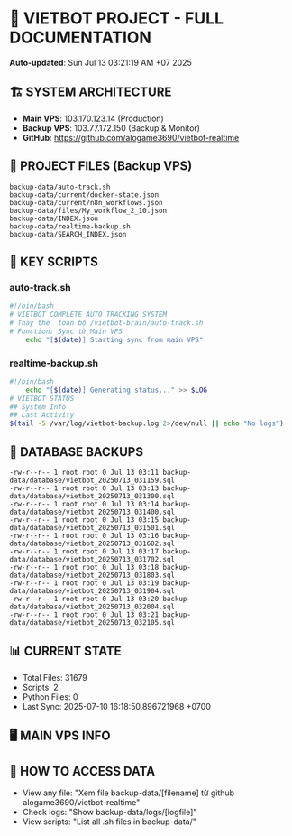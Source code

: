 # 🤖 VIETBOT PROJECT - FULL DOCUMENTATION
**Auto-updated**: Sun Jul 13 03:21:19 AM +07 2025

## 🏗️ SYSTEM ARCHITECTURE
- **Main VPS**: 103.170.123.14 (Production)
- **Backup VPS**: 103.77.172.150 (Backup & Monitor)
- **GitHub**: https://github.com/alogame3690/vietbot-realtime

## 📁 PROJECT FILES (Backup VPS)
```
backup-data/auto-track.sh
backup-data/current/docker-state.json
backup-data/current/n8n_workflows.json
backup-data/files/My_workflow_2_10.json
backup-data/INDEX.json
backup-data/realtime-backup.sh
backup-data/SEARCH_INDEX.json
```

## 🔧 KEY SCRIPTS
### auto-track.sh
```bash
#!/bin/bash
# VIETBOT COMPLETE AUTO TRACKING SYSTEM
# Thay thế toàn bộ /vietbot-brain/auto-track.sh
# Function: Sync từ Main VPS
    echo "[$(date)] Starting sync from main VPS"
```
### realtime-backup.sh
```bash
#!/bin/bash
    echo "[$(date)] Generating status..." >> $LOG
# VIETBOT STATUS
## System Info
## Last Activity
$(tail -5 /var/log/vietbot-backup.log 2>/dev/null || echo "No logs")
```

## 💾 DATABASE BACKUPS
```
-rw-r--r-- 1 root root 0 Jul 13 03:11 backup-data/database/vietbot_20250713_031159.sql
-rw-r--r-- 1 root root 0 Jul 13 03:13 backup-data/database/vietbot_20250713_031300.sql
-rw-r--r-- 1 root root 0 Jul 13 03:14 backup-data/database/vietbot_20250713_031400.sql
-rw-r--r-- 1 root root 0 Jul 13 03:15 backup-data/database/vietbot_20250713_031501.sql
-rw-r--r-- 1 root root 0 Jul 13 03:16 backup-data/database/vietbot_20250713_031602.sql
-rw-r--r-- 1 root root 0 Jul 13 03:17 backup-data/database/vietbot_20250713_031702.sql
-rw-r--r-- 1 root root 0 Jul 13 03:18 backup-data/database/vietbot_20250713_031803.sql
-rw-r--r-- 1 root root 0 Jul 13 03:19 backup-data/database/vietbot_20250713_031904.sql
-rw-r--r-- 1 root root 0 Jul 13 03:20 backup-data/database/vietbot_20250713_032004.sql
-rw-r--r-- 1 root root 0 Jul 13 03:21 backup-data/database/vietbot_20250713_032105.sql
```

## 📊 CURRENT STATE
- Total Files: 31679
- Scripts: 2
- Python Files: 0
- Last Sync: 2025-07-10 16:18:50.896721968 +0700

## 🖥️ MAIN VPS INFO


## 🚨 HOW TO ACCESS DATA
- View any file: "Xem file backup-data/[filename] từ github alogame3690/vietbot-realtime"
- Check logs: "Show backup-data/logs/[logfile]"
- View scripts: "List all .sh files in backup-data/"
